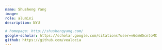 ```yaml
---
name: Shusheng Yang
image:
role: alumini
description: NYU

# homepage: http://shushengyang.com/
google-scholar: https://scholar.google.com/citations?user=v6dmW5cntoMC
github: https://github.com/vealocia
---
```

